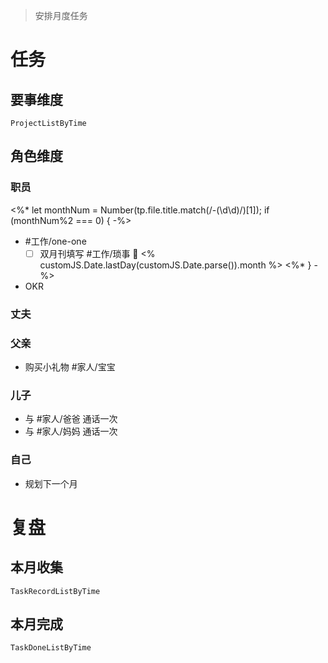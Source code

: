 > 安排月度任务

# 任务

## 要事维度
```periodic-para
ProjectListByTime
```

## 角色维度
### 职员
<%* let monthNum = Number(tp.file.title.match(/-(\d\d)/)[1]); if (monthNum%2 === 0) { -%>
- #工作/one-one 
	- [ ] 双月刊填写 #工作/琐事 📅 <% customJS.Date.lastDay(customJS.Date.parse()).month %>
<%* } -%>
- OKR
### 丈夫
### 父亲
- 购买小礼物 #家人/宝宝 
### 儿子
- 与 #家人/爸爸 通话一次
- 与 #家人/妈妈 通话一次
### 自己
- 规划下一个月

# 复盘
## 本月收集

```periodic-para
TaskRecordListByTime
```

## 本月完成

```periodic-para
TaskDoneListByTime
```
